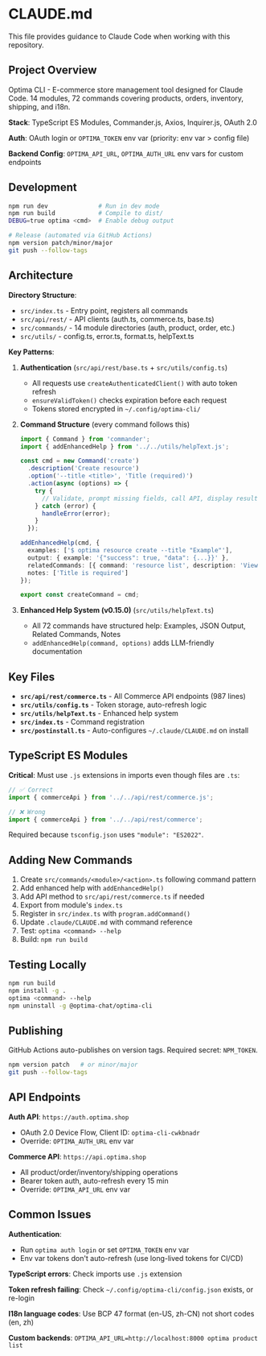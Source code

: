 # CLAUDE.md

This file provides guidance to Claude Code when working with this repository.

## Project Overview

Optima CLI - E-commerce store management tool designed for Claude Code. 14 modules, 72 commands covering products, orders, inventory, shipping, and i18n.

**Stack**: TypeScript ES Modules, Commander.js, Axios, Inquirer.js, OAuth 2.0

**Auth**: OAuth login or `OPTIMA_TOKEN` env var (priority: env var > config file)

**Backend Config**: `OPTIMA_API_URL`, `OPTIMA_AUTH_URL` env vars for custom endpoints

## Development

```bash
npm run dev              # Run in dev mode
npm run build            # Compile to dist/
DEBUG=true optima <cmd>  # Enable debug output

# Release (automated via GitHub Actions)
npm version patch/minor/major
git push --follow-tags
```

## Architecture

**Directory Structure**:
- `src/index.ts` - Entry point, registers all commands
- `src/api/rest/` - API clients (auth.ts, commerce.ts, base.ts)
- `src/commands/` - 14 module directories (auth, product, order, etc.)
- `src/utils/` - config.ts, error.ts, format.ts, helpText.ts

**Key Patterns**:

1. **Authentication** (`src/api/rest/base.ts` + `src/utils/config.ts`)
   - All requests use `createAuthenticatedClient()` with auto token refresh
   - `ensureValidToken()` checks expiration before each request
   - Tokens stored encrypted in `~/.config/optima-cli/`

2. **Command Structure** (every command follows this)
   ```typescript
   import { Command } from 'commander';
   import { addEnhancedHelp } from '../../utils/helpText.js';

   const cmd = new Command('create')
     .description('Create resource')
     .option('--title <title>', 'Title (required)')
     .action(async (options) => {
       try {
         // Validate, prompt missing fields, call API, display result
       } catch (error) {
         handleError(error);
       }
     });

   addEnhancedHelp(cmd, {
     examples: ['$ optima resource create --title "Example"'],
     output: { example: '{"success": true, "data": {...}}' },
     relatedCommands: [{ command: 'resource list', description: 'View all' }],
     notes: ['Title is required']
   });

   export const createCommand = cmd;
   ```

3. **Enhanced Help System (v0.15.0)** (`src/utils/helpText.ts`)
   - All 72 commands have structured help: Examples, JSON Output, Related Commands, Notes
   - `addEnhancedHelp(command, options)` adds LLM-friendly documentation

## Key Files

- **`src/api/rest/commerce.ts`** - All Commerce API endpoints (987 lines)
- **`src/utils/config.ts`** - Token storage, auto-refresh logic
- **`src/utils/helpText.ts`** - Enhanced help system
- **`src/index.ts`** - Command registration
- **`src/postinstall.ts`** - Auto-configures `~/.claude/CLAUDE.md` on install

## TypeScript ES Modules

**Critical**: Must use `.js` extensions in imports even though files are `.ts`:

```typescript
// ✅ Correct
import { commerceApi } from '../../api/rest/commerce.js';

// ❌ Wrong
import { commerceApi } from '../../api/rest/commerce';
```

Required because `tsconfig.json` uses `"module": "ES2022"`.

## Adding New Commands

1. Create `src/commands/<module>/<action>.ts` following command pattern
2. Add enhanced help with `addEnhancedHelp()`
3. Add API method to `src/api/rest/commerce.ts` if needed
4. Export from module's `index.ts`
5. Register in `src/index.ts` with `program.addCommand()`
6. Update `.claude/CLAUDE.md` with command reference
7. Test: `optima <command> --help`
8. Build: `npm run build`

## Testing Locally

```bash
npm run build
npm install -g .
optima <command> --help
npm uninstall -g @optima-chat/optima-cli
```

## Publishing

GitHub Actions auto-publishes on version tags. Required secret: `NPM_TOKEN`.

```bash
npm version patch   # or minor/major
git push --follow-tags
```

## API Endpoints

**Auth API**: `https://auth.optima.shop`
- OAuth 2.0 Device Flow, Client ID: `optima-cli-cwkbnadr`
- Override: `OPTIMA_AUTH_URL` env var

**Commerce API**: `https://api.optima.shop`
- All product/order/inventory/shipping operations
- Bearer token auth, auto-refresh every 15 min
- Override: `OPTIMA_API_URL` env var

## Common Issues

**Authentication**:
- Run `optima auth login` or set `OPTIMA_TOKEN` env var
- Env var tokens don't auto-refresh (use long-lived tokens for CI/CD)

**TypeScript errors**: Check imports use `.js` extension

**Token refresh failing**: Check `~/.config/optima-cli/config.json` exists, or re-login

**I18n language codes**: Use BCP 47 format (en-US, zh-CN) not short codes (en, zh)

**Custom backends**: `OPTIMA_API_URL=http://localhost:8000 optima product list`
